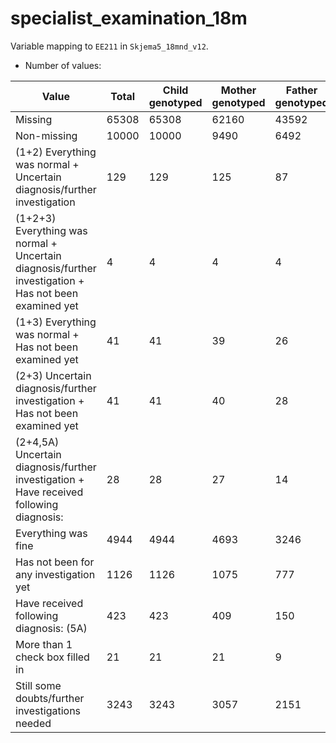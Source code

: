 # specialist_examination_18m
Variable mapping to `EE211` in `Skjema5_18mnd_v12`.
- Number of values:

| Value | Total | Child genotyped | Mother genotyped | Father genotyped |
| ----- | ----- | --------------- | ---------------- | ---------------- |
| Missing | 65308 | 65308 | 62160 | 43592 |
| Non-missing | 10000 | 10000 | 9490 | 6492 |
| (1+2) Everything was normal + Uncertain diagnosis/further investigation | 129 | 129 | 125 |87 |
| (1+2+3) Everything was normal + Uncertain diagnosis/further investigation + Has not been examined yet | 4 | 4 | 4 |4 |
| (1+3) Everything was normal + Has not been examined yet | 41 | 41 | 39 |26 |
| (2+3) Uncertain diagnosis/further investigation + Has not been examined yet | 41 | 41 | 40 |28 |
| (2+4,5A) Uncertain diagnosis/further investigation + Have received following diagnosis: | 28 | 28 | 27 |14 |
| Everything was fine | 4944 | 4944 | 4693 |3246 |
| Has not been for any investigation yet | 1126 | 1126 | 1075 |777 |
| Have received following diagnosis: (5A) | 423 | 423 | 409 |150 |
| More than 1 check box filled in | 21 | 21 | 21 |9 |
| Still some doubts/further investigations needed | 3243 | 3243 | 3057 |2151 |



